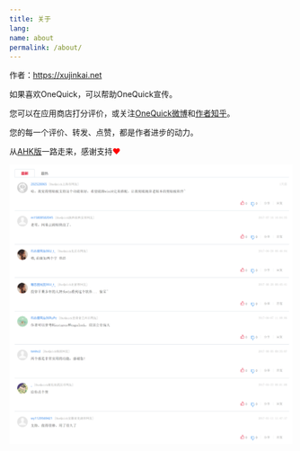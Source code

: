 ```yaml
---
title: 关于
lang: 
name: about
permalink: /about/
---
```


作者：<https://xujinkai.net>

如果喜欢OneQuick，可以帮助OneQuick宣传。

您可以在应用商店打分评价，或关注<a href="http://weibo.com/onequick" target="_blank">OneQuick微博</a>和<a href="https://www.zhihu.com/people/xxxjin" target="_blank">作者知乎</a>。

您的每一个评价、转发、点赞，都是作者进步的动力。

从<a href="https://github.com/XUJINKAI/OneQuick" target="_blank">AHK版</a>一路走来，感谢支持<span style="color: red;">❤</span>

<a href="/img/comments-old.png" alt='Old comments'><img src="/img/comments-old.png" style="max-height: 40em;"></a>